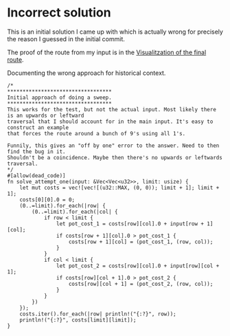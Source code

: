 # Incorrect solution

This is an initial solution I came up with which is actually wrong for precisely the reason I 
guessed in the initial commit.

The proof of the route from my input is in the [Visualitzation of the final route](path_for_input.visualization).

Documenting the wrong approach for historical context.

```
/*
**********************************
Initial approach of doing a sweep.
**********************************
This works for the test, but not the actual input. Most likely there is an upwards or leftward
traversal that I should account for in the main input. It's easy to construct an example
that forces the route around a bunch of 9's using all 1's.

Funnily, this gives an "off by one" error to the answer. Need to then find the bug in it.
Shouldn't be a coincidence. Maybe then there's no upwards or leftwards traversal.
*/
#[allow(dead_code)]
fn solve_attempt_one(input: &Vec<Vec<u32>>, limit: usize) {
    let mut costs = vec![vec![(u32::MAX, (0, 0)); limit + 1]; limit + 1];
    costs[0][0].0 = 0;
    (0..=limit).for_each(|row| {
        (0..=limit).for_each(|col| {
            if row < limit {
                let pot_cost_1 = costs[row][col].0 + input[row + 1][col];
                if costs[row + 1][col].0 > pot_cost_1 {
                    costs[row + 1][col] = (pot_cost_1, (row, col));
                }
            }
            if col < limit {
                let pot_cost_2 = costs[row][col].0 + input[row][col + 1];
                if costs[row][col + 1].0 > pot_cost_2 {
                    costs[row][col + 1] = (pot_cost_2, (row, col));
                }
            }
        })
    });
    costs.iter().for_each(|row| println!("{:?}", row));
    println!("{:?}", costs[limit][limit]);
}

```